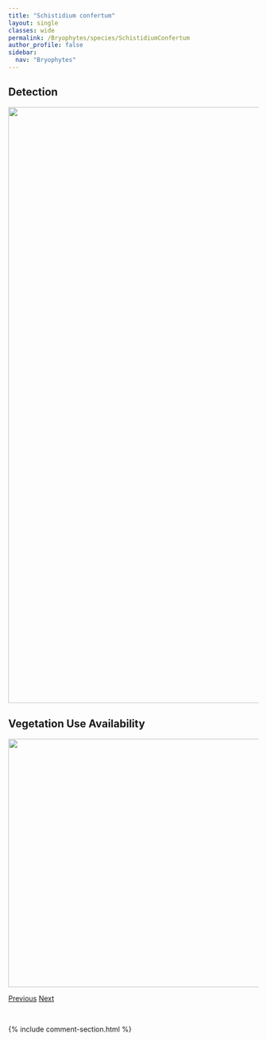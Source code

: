 ```yaml
---
title: "Schistidium confertum"
layout: single
classes: wide
permalink: /Bryophytes/species/SchistidiumConfertum
author_profile: false
sidebar:
  nav: "Bryophytes"
---
```


<h2>Detection</h2>

<a href="https://drive.google.com/uc?export=view&id=1LeL0hJTWa3JftcXDZZehhNzRNwPnJ_4_">
<img src="https://drive.google.com/uc?export=view&id=1LeL0hJTWa3JftcXDZZehhNzRNwPnJ_4_" height = "1200" width = "800">
</a>


<h2>Vegetation Use Availability</h2>

<a href="https://drive.google.com/uc?export=view&id=1W15nDg55X_Vu9rJn4dCjHyLO3rSkM1eq">
<img src="https://drive.google.com/uc?export=view&id=1W15nDg55X_Vu9rJn4dCjHyLO3rSkM1eq" height = "500" width = "1000">
</a>


<a href="/DevelopmentWebsite/Bryophytes/species/SchistidiumApocarpum" class="pagination--pager" title="Schistidium apocarpum">Previous</a> <a href="/DevelopmentWebsite/Bryophytes/species/SchistidiumFrigidum" class="pagination--pager" title="Schistidium frigidum">Next</a>

<p>&nbsp;</p>

{% include comment-section.html %}
